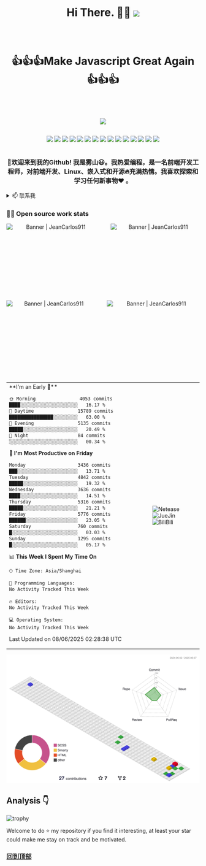 <!-- slogan -->
<h1 align="center">
  <p>Hi There. 👋🤓  <img align="center" src="https://profile-counter.glitch.me/beer-on-ice/count.svg" /></p>
  <br/>
  <p align="center">👍👍👍Make Javascript Great Again👍👍👍</p>
  <br/>
  <a href="https://nav.666986.xyz/">
    <img src="https://capsule-render.vercel.app/api?type=Waving&color=timeGradient&height=250&animation=fadeIn&section=header&text=%E9%9B%BE%E5%B1%B1&fontSize=68">
  </a>
</h1>

<h3 align="center">
  <!-- 个人资料徽标 -->
  <div align="center">
   <img src="http://views.whatilearened.today/views/github/beer-on-ice/views.svg"/>
   <a href="https://github.com/beer-on-ice/"><img src="https://img.shields.io/github/followers/beer-on-ice?color=%234CC61E&label=GitHub%20Followers%20%3A"/></a>
   <a href="https://github.com/beer-on-ice/"><img src="https://badges.frapsoft.com/os/v2/open-source.svg?v=103"/></a>
   <a href="mailto:li997477295@outlook.com"><img src="https://img.shields.io/badge/Ask%20me-anything-1abc9c.svg"/></a>
   <a href="https://www.vuejs.com"><img src="https://img.shields.io/badge/Front End-VUEJS-42b883"/></a>
   <a href="https://nodejs.org"><img src="https://img.shields.io/badge/Back End-Node.js-f55247"/></a>
   <a href="https://www.mongodb.com"><img src="https://img.shields.io/badge/Database-MongoDB-orange"/></a>
   <a href="https://shields.io/"><img src="https://img.shields.io/badge/badges-awesome-green.svg"/></a>
   <a href="https://www.linkedin.com/in/%E9%94%A6-%E6%9D%8E-239a4b183/"><img src="https://img.shields.io/badge/LinkedIn-contact%20me-blue"></a>
   <a href="https://blog.orcat.cn"><img src="https://img.shields.io/badge/Blog-孤独的箭-red"></a>
   <img src="https://img.shields.io/website?label=Website%20status%20%3A&url=https%3A%2F%2Fdaniels-roth-stan.fr%2F"/>
   <a href="https://www.archlinux.org/"><img src="https://img.shields.io/badge/OS-Arch%20Linux-33aadd?style=flat-square&logo=arch-linux&logoColor=ffffff"></a>
   <a href="https://www.apple.com/"><img src="https://img.shields.io/badge/apple-iphone-f5010c?style=flat-square&logo=apple&logoColor=ffffff"></a>
   <a href="javascript:;"><img src="https://img.shields.io/badge/-Nintendo%20Switch-e60012?style=flat-square&logo=nintendo%20switch&logoColor=ffffff"></a>
   <a href="javascript:;"><img src="https://img.shields.io/badge/Steam-171a21?style=flat-square&logo=steam&logoColor=ffffff"></a>
  </div>
  <br/>
  <p>🎉欢迎来到我的Github! 我是雾山😃。我热爱编程，是一名前端开发工程师，对前端开发、Linux、嵌入式和开源🔥充满热情。我喜欢探索和学习任何新事物❤️ 。</p>
</h3>

<!-- 动态打字效果 -->
<!--  <h1 align="center">
  <a href="https://nav.666986.xyz/">
    <img src="https://readme-typing-svg.herokuapp.com/?lines=console.log(%22Hello%2C%20World!%22);Happy!&center=true&size=27">
  </a>
</h1>  -->

<!-- 联系我 -->
<details>

<summary>📫 联系我</summary>

- 💬 <a href="https://t.me/frank/">私信</a>
- 📧 <a href="mailto:mistyhills53@gmail.com">Email</a>
- 📖 <a href="https://talk.666986.xyz/">博客</a>
- 💼 <a href="https://notion-nav.666986.xyz/">导航</a>
- ☁️ <a href="https://nas.666986.xyz:8443/">云盘</a>

### ⚡ Technologies <img src="https://media.giphy.com/media/WUlplcMpOCEmTGBtBW/giphy.gif" width="30">

#### Front-end:

![JavaScript](https://img.shields.io/badge/-JavaScript-%23F7DF1C?style=flat-square&logo=javascript&logoColor=000000&color=d1b01f)
![Vue](https://img.shields.io/badge/-Vue-%23F7DF1C?style=flat-square&logo=vue&logoColor=000000&color=d1b01f)
![React](https://img.shields.io/badge/-React-%23282C34?style=flat-square&logo=react)
![Sass](https://img.shields.io/badge/-Sass-%23CC6699?style=flat-square&logo=sass&logoColor=ffffff)
![Less](https://img.shields.io/badge/-Less-%23CC6699?style=flat-square&logo=Less&logoColor=ffffff)
![MpVue](http://img.shields.io/badge/-MpVue-CC0000?style=flat-square&logo=MpVue&logoColor=ffffff)
![Nodejs](https://img.shields.io/badge/-Nodejs-black?style=flat-square&logo=Node.js&logoColor=00d632)
![Uniapp](http://img.shields.io/badge/-Uniapp-000000?style=flat-square&logo=uniapp&logoColor=ffffff)


#### Back-end:

![Caddy](https://img.shields.io/badge/-Caddy-E10098?style=flat-square&logo=caddy&logoColor=ffffff)
![Heroku](https://img.shields.io/badge/-Heroku-430098?style=flat-square&logo=heroku&logoColor=ffffff)
![Docker](https://img.shields.io/badge/-Docker-black?style=flat-square&logo=docker)
![NGINX](http://img.shields.io/badge/-NGINX-269539?style=flat-square&logo=nginx&logoColor=ffffff)


#### Editors and Operating Systems:

![VS Code](http://img.shields.io/badge/-VS%20Code-007ACC?style=flat-square&logo=visual-studio-code&logoColor=ffffff)
![LaTeX](http://img.shields.io/badge/-LaTeX-008080?style=flat-square&logo=latex&logoColor=ffffff)
![Debian](http://img.shields.io/badge/-Debian-A81D33?style=flat-square&logo=debian&logoColor=ffffff)
![Ubuntu](http://img.shields.io/badge/-Ubuntu-AB2B28?style=flat-square&logo=ubuntu&logoColor=ffffff)
![GNU Emacs](http://img.shields.io/badge/-GNU%20Emacs-7F5AB6?style=flat-square&logo=gnu-emacs&logoColor=ffffff)

<!-- 贪吃蛇代码贡献图 
<div align="center"><img src="https://cdn.jsdelivr.net/gh/beer-on-ice/beer-on-ice/assets/github-contribution-grid-snake.gif" /></div>
-->
</details>

### 👨‍💻 Open source work stats
<div align='center'>
  <img align='left' alt="Banner | JeanCarlos911" src="https://readme-steel.vercel.app/api?username=beer-on-ice&include_all_commits=true&hide_border=true&theme=kacho_ga"  width='48%'  height='200'/>
  <img align='right' alt="Banner | JeanCarlos911" src="https://readme-steel.vercel.app/api/top-langs/?username=beer-on-ice&&show_icons=true&hide_border=true&theme=graywhite&layout=compact&langs_count=8&exclude_repo=CloudflareWarp"  width='46%' height='200'/>
  <br/>
  <img align='left' alt="Banner | JeanCarlos911" src="https://i.imgur.com/34fiEUG.gif"  width='46%'  height='200'/>
 <img align='right' alt="Banner | JeanCarlos911" src="https://github-readme-streak-stats.herokuapp.com/?user=beer-on-ice&theme=highcontrast"  width='48%'  height='200'/>
</div>

<br/>

<!-- wakatime 统计 -->
<table align="left"  >
<tr>
<td align="top">  
<!--START_SECTION:waka-->
**I'm an Early 🐤** 

```text
🌞 Morning                4053 commits        ████░░░░░░░░░░░░░░░░░░░░░   16.17 % 
🌆 Daytime                15789 commits       ████████████████░░░░░░░░░   63.00 % 
🌃 Evening                5135 commits        █████░░░░░░░░░░░░░░░░░░░░   20.49 % 
🌙 Night                  84 commits          ░░░░░░░░░░░░░░░░░░░░░░░░░   00.34 % 
```
📅 **I'm Most Productive on Friday** 

```text
Monday                   3436 commits        ███░░░░░░░░░░░░░░░░░░░░░░   13.71 % 
Tuesday                  4842 commits        █████░░░░░░░░░░░░░░░░░░░░   19.32 % 
Wednesday                3636 commits        ████░░░░░░░░░░░░░░░░░░░░░   14.51 % 
Thursday                 5316 commits        █████░░░░░░░░░░░░░░░░░░░░   21.21 % 
Friday                   5776 commits        ██████░░░░░░░░░░░░░░░░░░░   23.05 % 
Saturday                 760 commits         █░░░░░░░░░░░░░░░░░░░░░░░░   03.03 % 
Sunday                   1295 commits        █░░░░░░░░░░░░░░░░░░░░░░░░   05.17 % 
```


📊 **This Week I Spent My Time On** 

```text
🕑︎ Time Zone: Asia/Shanghai

💬 Programming Languages: 
No Activity Tracked This Week

🔥 Editors: 
No Activity Tracked This Week

💻 Operating System: 
No Activity Tracked This Week
```


 Last Updated on 08/06/2025 02:28:38 UTC
<!--END_SECTION:waka-->
</td>
<td>
  <img src="https://cdn.jsdelivr.net/gh/linux-jin/netease-cloud-music-card/card.svg" alt="Netease" >
  <img src="https://stats.justsong.cn/api/juejin?id=96412752946824&theme=dark" alt="JueJin" >
  <img src="https://stats.justsong.cn/api/bilibili/?id=14639347&theme=dark" alt="BiliBili" >
</td>
</tr>
</table>

<!-- profile-3d-contrib -->
![](./profile-3d-contrib/profile-gitblock.svg)

<!-- GitHub奖杯🏆 -->
## Analysis :point_down:
![trophy](https://github-profile-trophy.vercel.app/?username=beer-on-ice&theme=onedark&column=9)

<!-- 
![我的 BiliBili 数据](https://stats.justsong.cn/api/bilibili/?id=14639347&theme=dark)
![我的 ZhiHu 数据](https://stats.justsong.cn/api/zhihu?username=mistyhill&theme=dark)
![我的 JueJin 数据](https://stats.justsong.cn/api/juejin?id=96412752946824&theme=dark)
-->

<!-- 
<img src="https://cdn.jsdelivr.net/gh/beer-on-ice/beer-on-ice/plugin_metrics.svg" alt="plugin metrics" width="75%"/>
-->

<!-- 
<p align="center">
  <img src="https://imgs.666986.xyz/file/d1a823aa65560923ea3bf.gif" alt="MistyHill" width="200" height="auto"  style="border-radius:50%;">
</p>
-->

Welcome to do ⭐ my repository if you find it interesting, at least your star could make me stay on track and be motivated.

### [回到顶部](https://github.com/beer-on-ice/beer-on-ice)
